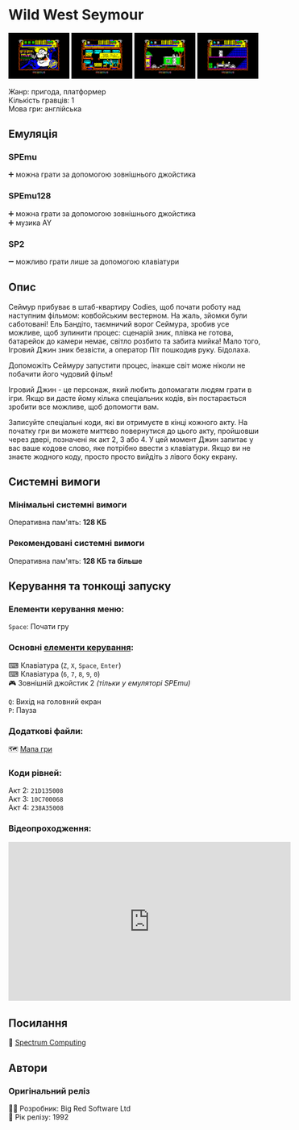 # Wild West Seymour

<img src="screenshots/w/scrn_ww-seymour_01.png" width="24%"> 
<img src="screenshots/w/scrn_ww-seymour_02.png" width="24%"> 
<img src="screenshots/w/scrn_ww-seymour_03.png" width="24%"> 
<img src="screenshots/w/scrn_ww-seymour_04.png" width="24%">

Жанр: пригода, платформер  
Кількість гравців: 1  
Мова гри: англійська  

## Емуляція
### SPEmu
➕ можна грати за допомогою зовнішнього джойстика  

### SPEmu128
➕ можна грати за допомогою зовнішнього джойстика  
➕ музика AY  

### SP2
➖ можливо грати лише за допомогою клавіатури  

## Опис
Сеймур прибуває в штаб-квартиру Codies, щоб почати роботу над наступним фільмом: ковбойським вестерном. На жаль, зйомки були саботовані! Ель Бандіто, таємничий ворог Сеймура, зробив усе можливе, щоб зупинити процес: сценарій зник, плівка не готова, батарейок до камери немає, світло розбито та забита мийка! Мало того, Ігровий Джин зник безвісти, а оператор Піт пошкодив руку. Бідолаха.

Допоможіть Сеймуру запустити процес, інакше світ може ніколи не побачити його чудовий фільм!

Ігровий Джин - це персонаж, який любить допомагати людям грати в ігри.  Якщо ви дасте йому кілька спеціальних кодів, він постарається зробити все можливе, щоб допомогти вам.

Записуйте спеціальні коди, які ви отримуєте в кінці кожного акту.  На початку гри ви можете миттєво повернутися до цього акту, пройшовши через двері, позначені як акт 2, 3 або 4.  У цей момент Джин запитає у вас ваше кодове слово, яке потрібно ввести з клавіатури.  Якщо ви не знаєте жодного коду, просто просто вийдіть з лівого боку екрану.

## Системні вимоги
### Мінімальні системні вимоги
Оперативна пам'ять: **128 КБ**
### Рекомендовані системні вимоги
Оперативна пам'ять: **128 КБ та більше**


## Керування та тонкощі запуску
### Елементи керування меню:

`Space`: Почати гру  


### Основні [елементи керування](../controllers.md):
⌨ Клавіатура (`Z`, `X`, `Space`, `Enter`)  
⌨ Клавіатура (`6`, `7`, `8`, `9`, `0`)  
🎮 Зовнішній джойстик 2 *(тільки у емуляторі SPEmu)*  

`Q`: Вихід на головний екран  
`P`: Пауза  

### Додаткові файли:
🗺 [Мапа гри](https://maps.speccy.cz/maps/Seymour3.png)

### Коди рівней:
Акт 2: `21D135008`  
Акт 3: `10C700068`  
Акт 4: `238A35008`  

### Відеопроходження:
<iframe width="560" height="315" src="https://www.youtube.com/embed/YSGXLKTYCSU" title="YouTube video player" frameborder="0" allowfullscreen></iframe>

## Посилання

📃 [Spectrum Computing](https://spectrumcomputing.co.uk/entry/9415/ZX-Spectrum/Wild_West_Seymour)  

## Автори
### Оригінальний реліз
👨‍💻 Розробник: Big Red Software Ltd  
📅 Рік релізу: 1992  
